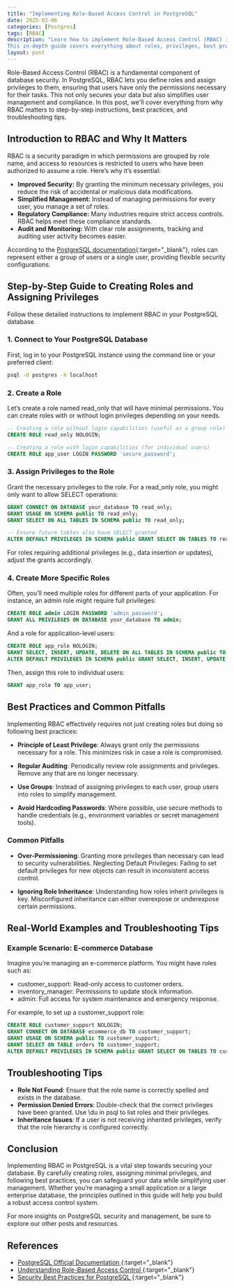 ```yaml
---
title: "Implementing Role-Based Access Control in PostgreSQL"
date: 2025-02-06
categories: [Postgres]
tags: [RBAC]
description: "Learn how to implement Role-Based Access Control (RBAC) in PostgreSQL to enhance your database security. 
This in-depth guide covers everything about roles, privileges, best practices, and troubleshooting tips with real-world examples."
layout: post
---
```



Role-Based Access Control (RBAC) is a fundamental component of database security. In PostgreSQL, RBAC lets you define roles and assign privileges to them, ensuring that users have only the permissions necessary for their tasks. This not only secures your data but also simplifies user management and compliance. In this post, we'll cover everything from why RBAC matters to step-by-step instructions, best practices, and troubleshooting tips.

## Introduction to RBAC and Why It Matters

RBAC is a security paradigm in which permissions are grouped by role name, and access to resources is restricted to users who have been authorized to assume a role. Here’s why it’s essential:

- **Improved Security:** By granting the minimum necessary privileges, you reduce the risk of accidental or malicious data modifications.
- **Simplified Management:** Instead of managing permissions for every user, you manage a set of roles.
- **Regulatory Compliance:** Many industries require strict access controls. RBAC helps meet these compliance standards.
- **Audit and Monitoring:** With clear role assignments, tracking and auditing user activity becomes easier.

According to the [PostgreSQL documentation](https://www.postgresql.org/docs/current/sql-createrole.html){:target="_blank"}, roles can represent either a group of users or a single user, providing flexible security configurations.


## Step-by-Step Guide to Creating Roles and Assigning Privileges

Follow these detailed instructions to implement RBAC in your PostgreSQL database.

### 1. Connect to Your PostgreSQL Database

First, log in to your PostgreSQL instance using the command line or your preferred client:

```bash
psql -U postgres -h localhost
```

### 2. Create a Role
Let’s create a role named read_only that will have minimal permissions. You can create roles with or without login privileges depending on your needs.

```sql
-- Creating a role without login capabilities (useful as a group role)
CREATE ROLE read_only NOLOGIN;

-- Creating a role with login capabilities (for individual users)
CREATE ROLE app_user LOGIN PASSWORD 'secure_password';
```

### 3. Assign Privileges to the Role
Grant the necessary privileges to the role. For a read_only role, you might only want to allow SELECT operations:

```sql
GRANT CONNECT ON DATABASE your_database TO read_only;
GRANT USAGE ON SCHEMA public TO read_only;
GRANT SELECT ON ALL TABLES IN SCHEMA public TO read_only;

-- Ensure future tables also have SELECT granted
ALTER DEFAULT PRIVILEGES IN SCHEMA public GRANT SELECT ON TABLES TO read_only;
```

For roles requiring additional privileges (e.g., data insertion or updates), adjust the grants accordingly.

### 4. Create More Specific Roles
Often, you’ll need multiple roles for different parts of your application. For instance, an admin role might require full privileges:

```sql
CREATE ROLE admin LOGIN PASSWORD 'admin_password';
GRANT ALL PRIVILEGES ON DATABASE your_database TO admin;
```

And a role for application-level users:

```sql
CREATE ROLE app_role NOLOGIN;
GRANT SELECT, INSERT, UPDATE, DELETE ON ALL TABLES IN SCHEMA public TO app_role;
ALTER DEFAULT PRIVILEGES IN SCHEMA public GRANT SELECT, INSERT, UPDATE, DELETE ON TABLES TO app_role;
```

Then, assign this role to individual users:

```sql
GRANT app_role TO app_user;
```

## Best Practices and Common Pitfalls
Implementing RBAC effectively requires not just creating roles but doing so following best practices:

- **Principle of Least Privilege**: Always grant only the permissions necessary for a role. This minimizes risk in case a role is compromised.
- **Regular Auditing**: Periodically review role assignments and privileges. Remove any that are no longer necessary.

- **Use Groups**: Instead of assigning privileges to each user, group users into roles to simplify management.
- **Avoid Hardcoding Passwords**: Where possible, use secure methods to handle credentials (e.g., environment variables or secret management tools).

### Common Pitfalls
- **Over-Permissioning**: Granting more privileges than necessary can lead to security vulnerabilities.
Neglecting Default Privileges: Failing to set default privileges for new objects can result in inconsistent access control.

- **Ignoring Role Inheritance**: Understanding how roles inherit privileges is key. Misconfigured inheritance can either overexpose or underexpose certain permissions.

## Real-World Examples and Troubleshooting Tips
### Example Scenario: E-commerce Database
Imagine you’re managing an e-commerce platform. You might have roles such as:

- customer_support: Read-only access to customer orders.
- inventory_manager: Permissions to update stock information.
- admin: Full access for system maintenance and emergency response.

For example, to set up a customer_support role:

```sql
CREATE ROLE customer_support NOLOGIN;
GRANT CONNECT ON DATABASE ecommerce_db TO customer_support;
GRANT USAGE ON SCHEMA public TO customer_support;
GRANT SELECT ON TABLE orders TO customer_support;
ALTER DEFAULT PRIVILEGES IN SCHEMA public GRANT SELECT ON TABLES TO customer_support;

```
## Troubleshooting Tips
- **Role Not Found**: Ensure that the role name is correctly spelled and exists in the database.
- **Permission Denied Errors**: Double-check that the correct privileges have been granted. Use \du in psql to list roles and their privileges.
- **Inheritance Issues**: If a user is not receiving inherited privileges, verify that the role hierarchy is configured correctly.

## Conclusion
Implementing RBAC in PostgreSQL is a vital step towards securing your database. By carefully creating roles, assigning minimal privileges, and following best practices, you can safeguard your data while simplifying user management. Whether you’re managing a small application or a large enterprise database, the principles outlined in this guide will help you build a robust access control system.

For more insights on PostgreSQL security and management, be sure to explore our other posts and resources.

## References
- [PostgreSQL Official Documentation ](https://www.postgresql.org/docs/current/){:target="_blank"}
- [Understanding Role-Based Access Control ](https://www.postgresql.org/docs/current/user-manag.html){:target="_blank"}
- [Security Best Practices for PostgreSQL ](https://www.postgresql.org/support/security/){:target="_blank"}